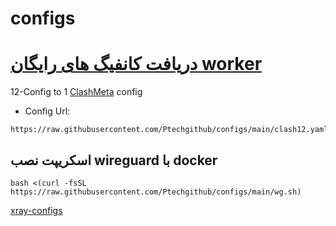 # configs

# [دریافت کانفیگ های رایگان worker ](https://github.com/Ptechgithub/configs/tree/main/Gifts)



12-Config to 1 [ClashMeta](https://github.com/MetaCubeX/ClashMetaForAndroid/releases) config



- Config Url:
```
https://raw.githubusercontent.com/Ptechgithub/configs/main/clash12.yaml
```

## اسکریپت نصب wireguard با docker
```
bash <(curl -fsSL https://raw.githubusercontent.com/Ptechgithub/configs/main/wg.sh)
```


[xray-configs](https://github.com/Ptechgithub/configs/tree/main/Xray-examples)
